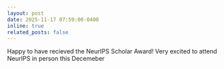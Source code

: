 ```yaml
---
layout: post
date: 2025-11-17 07:59:00-0400
inline: true
related_posts: false
---
```


Happy to have recieved the NeurIPS Scholar Award! Very excited to attend NeurIPS in person this Decemeber